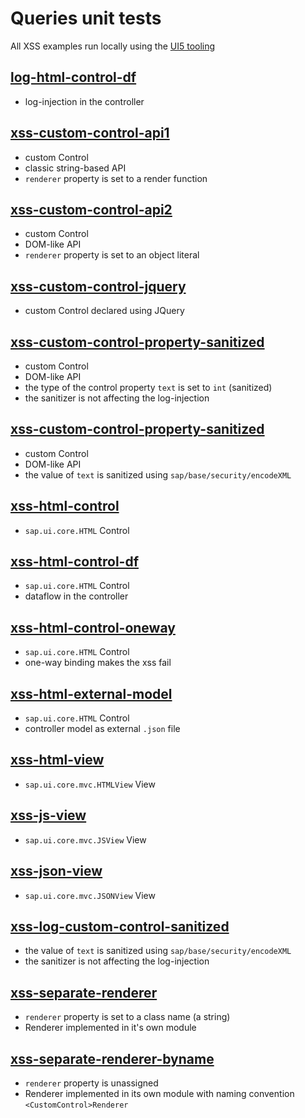 # Queries unit tests

All XSS examples run locally using the [UI5 tooling](https://sap.github.io/ui5-tooling/stable/)

## [log-html-control-df](log-html-control-df)
- log-injection in the controller

## [xss-custom-control-api1](xss-custom-control-api1)
- custom Control
- classic string-based API
- `renderer` property is set to a render function

## [xss-custom-control-api2](xss-custom-control-api2)
- custom Control
- DOM-like API
- `renderer` property is set to an object literal 

## [xss-custom-control-jquery](xss-custom-control-jquery)
- custom Control declared using JQuery

## [xss-custom-control-property-sanitized](xss-custom-control-property-sanitized)
- custom Control
- DOM-like API
- the type of the control property `text` is set to `int` (sanitized)
- the sanitizer is not affecting the log-injection

## [xss-custom-control-property-sanitized](xss-custom-control-property-sanitized)
- custom Control
- DOM-like API
- the value of `text` is sanitized using `sap/base/security/encodeXML`

## [xss-html-control](xss-html-control)
- `sap.ui.core.HTML` Control

## [xss-html-control-df](xss-html-control-df)
- `sap.ui.core.HTML` Control
- dataflow in the controller

## [xss-html-control-oneway](xss-html-control-oneway)
- `sap.ui.core.HTML` Control
- one-way binding makes the xss fail

## [xss-html-external-model](xss-html-external-model)
- `sap.ui.core.HTML` Control
- controller model as external `.json` file

## [xss-html-view](xss-html-view)
- `sap.ui.core.mvc.HTMLView` View

## [xss-js-view](xss-js-view)
- `sap.ui.core.mvc.JSView` View

## [xss-json-view](xss-json-view)
- `sap.ui.core.mvc.JSONView` View

## [xss-log-custom-control-sanitized](xss-log-custom-control-sanitized)
- the value of `text` is sanitized using `sap/base/security/encodeXML`
- the sanitizer is not affecting the log-injection

## [xss-separate-renderer](xss-separate-renderer)
- `renderer` property is set to a class name (a string)
- Renderer implemented in it's own module

## [xss-separate-renderer-byname](xss-separate-renderer-byname)
- `renderer` property is unassigned
- Renderer implemented in its own module with naming convention `<CustomControl>Renderer`
